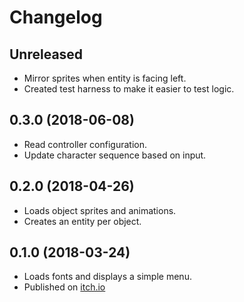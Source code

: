 # Changelog

## Unreleased

* Mirror sprites when entity is facing left.
* Created test harness to make it easier to test logic.

## 0.3.0 (2018-06-08)

* Read controller configuration.
* Update character sequence based on input.

## 0.2.0 (2018-04-26)

* Loads object sprites and animations.
* Creates an entity per object.

## 0.1.0 (2018-03-24)

* Loads fonts and displays a simple menu.
* Published on [itch.io](https://azriel91.itch.io/will)
